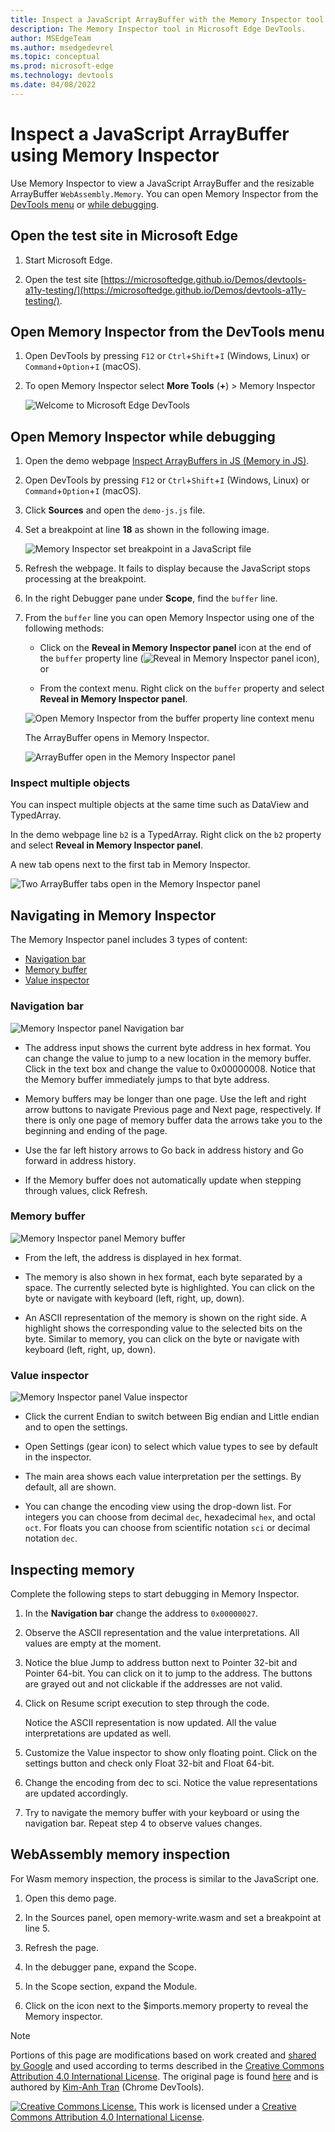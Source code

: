 ```yaml
---
title: Inspect a JavaScript ArrayBuffer with the Memory Inspector tool
description: The Memory Inspector tool in Microsoft Edge DevTools.
author: MSEdgeTeam
ms.author: msedgedevrel
ms.topic: conceptual
ms.prod: microsoft-edge
ms.technology: devtools
ms.date: 04/08/2022
---
```


<!-- Copyright Kim-Anh Tran

   Licensed under the Apache License, Version 2.0 (the "License");
   you may not use this file except in compliance with the License.
   You may obtain a copy of the License at

       https://www.apache.org/licenses/LICENSE-2.0

   Unless required by applicable law or agreed to in writing, software
   distributed under the License is distributed on an "AS IS" BASIS,
   WITHOUT WARRANTIES OR CONDITIONS OF ANY KIND, either express or implied.
   See the License for the specific language governing permissions and
   limitations under the License.  -->

# Inspect a JavaScript ArrayBuffer using Memory Inspector

Use Memory Inspector to view a JavaScript ArrayBuffer and the resizable ArrayBuffer `WebAssembly.Memory`.<!-- OR should it say: WASM resizable `ArrayBuffer`. ? --> You can open Memory Inspector from the [DevTools menu](#open-memory-inspector-from-the-devtools-menu) or [while debugging](#open-memory-inspector-while-debugging).

<!-- add more scenario type info, ask Zoher -->


<!-- ====================================================================== -->
## Open the test site in Microsoft Edge

1. Start Microsoft Edge.

1. Open the test site [https://microsoftedge.github.io/Demos/devtools-a11y-testing/](https://microsoftedge.github.io/Demos/devtools-a11y-testing/).


<!-- ====================================================================== -->
## Open Memory Inspector from the DevTools menu

1. Open DevTools by pressing `F12` or `Ctrl`+`Shift`+`I` (Windows, Linux) or `Command`+`Option`+`I` (macOS).

1. To open Memory Inspector select **More Tools** (**+**) > Memory Inspector

    ![Welcome to Microsoft Edge DevTools](../media/memory-inspector-devtools-more-tools.png)

<!-- ====================================================================== -->
## Open Memory Inspector while debugging

1. Open the demo webpage [Inspect ArrayBuffers in JS (Memory in JS)](https://memory-inspector.glitch.me/demo-js.html). <!-- We need a microsoftedge.github.io with a JavaScript ArrayBuffer comparable to memory-inspector.glitch.me/demo-js.html -->

1. Open DevTools by pressing `F12` or `Ctrl`+`Shift`+`I` (Windows, Linux) or `Command`+`Option`+`I` (macOS).

1. Click **Sources** and open the `demo-js.js` file.

1. Set a breakpoint at line **18** as shown in the following image.

    ![Memory Inspector set breakpoint in a JavaScript file](../media/memory-inspector-set-breakpoint.png)

1. Refresh the webpage. It fails to display because the JavaScript stops processing at the breakpoint.

1. In the right Debugger pane under **Scope**, find the `buffer` line.

1. From the `buffer` line you can open Memory Inspector using one of the following methods:

    * Click on the **Reveal in Memory Inspector panel** icon at the end of the `buffer` property line (![Reveal in Memory Inspector panel icon](../media/memory-inspector-open-from-buffer-icon.png)), or
 
    * From the context menu. Right click on the `buffer` property and select **Reveal in Memory Inspector panel**.

    ![Open Memory Inspector from the buffer property line context menu](../media/memory-inspector-open-from-buffer.png)

    The ArrayBuffer opens in Memory Inspector.

    ![ArrayBuffer open in the Memory Inspector panel](../media/memory-inspector-panel.png)

### Inspect multiple objects

You can inspect multiple objects at the same time such as DataView and TypedArray.

In the demo webpage line `b2` is a TypedArray. Right click on the `b2` property and select **Reveal in Memory Inspector panel**.

A new tab opens next to the first tab in Memory Inspector.

![Two ArrayBuffer tabs open in the Memory Inspector panel](../media/memory-inspector-panel-two.png)

<!-- ====================================================================== -->
## Navigating in Memory Inspector

The Memory Inspector panel includes 3 types of content:

* [Navigation bar](#navigation-bar)
* [Memory buffer](#memory-buffer)
* [Value inspector](#value-inspector)

### Navigation bar

![Memory Inspector panel Navigation bar](../media/memory-inspector-panel-navigation-bar.png)
 
* The address input shows the current byte address in hex format. You can change the value to jump to a new location in the memory buffer. Click in the text box and change the value to 0x00000008. Notice that the Memory buffer immediately jumps to that byte address.

* Memory buffers may be longer than one page. Use the left and right arrow buttons to navigate Previous page and Next page, respectively. If there is only one page of memory buffer data the arrows take you to the beginning and ending of the page.

* Use the far left history arrows to Go back in address history and Go forward in address history.

* If the Memory buffer does not automatically update when stepping through values, click Refresh.

### Memory buffer

![Memory Inspector panel Memory buffer](../media/memory-inspector-panel-memory-buffer.png)
 
* From the left, the address is displayed in hex format.

* The memory is also shown in hex format, each byte separated by a space. The currently selected byte is highlighted. You can click on the byte or navigate with keyboard (left, right, up, down).

* An ASCII representation of the memory is shown on the right side. A highlight shows the corresponding value to the selected bits on the byte. Similar to memory, you can click on the byte or navigate with keyboard (left, right, up, down).

### Value inspector

![Memory Inspector panel Value inspector](../media/memory-inspector-panel-value-inspector.png)
 
* Click the current Endian to switch between Big endian and Little endian and to open the settings.

* Open Settings (gear icon) to select which value types to see by default in the inspector.

* The main area shows each value interpretation per the settings. By default, all are shown.

* You can change the encoding view using the drop-down list. For integers you can choose from decimal `dec`, hexadecimal `hex`, and octal `oct`. For floats you can choose from scientific notation `sci` or decimal notation `dec`.


<!-- ====================================================================== -->
## Inspecting memory

Complete the following steps to start debugging in Memory Inspector.

1. In the **Navigation bar** change the address to `0x00000027`.

1. Observe the ASCII representation and the value interpretations. All values are empty at the moment.

1. Notice the blue Jump to address button next to Pointer 32-bit and Pointer 64-bit. You can click on it to jump to the address. The buttons are grayed out and not clickable if the addresses are not valid.  

1. Click on Resume script execution to step through the code.  

    Notice the ASCII representation is now updated. All the value interpretations are updated as well.  

1. Customize the Value inspector to show only floating point. Click on the settings button and check only Float 32-bit and Float 64-bit.  

1. Change the encoding from dec to sci. Notice the value representations are updated accordingly.  

1. Try to navigate the memory buffer with your keyboard or using the navigation bar. Repeat step 4 to observe values changes.


<!-- ====================================================================== -->
## WebAssembly memory inspection

For Wasm memory inspection, the process is similar to the JavaScript one.

1. Open this demo page.

1. In the Sources panel, open memory-write.wasm and set a breakpoint at line 5.

1. Refresh the page.

1. In the debugger pane, expand the Scope.

1. In the Scope section, expand the Module.

1. Click on the icon next to the $imports.memory property to reveal the Memory inspector. 


<!-- 
   The following list of steps is derived from the instructions on that webpage.

1. To open DevTools, right-click the webpage, and then select **Inspect**.  Or, press `Ctrl`+`Shift`+`I` (Windows, Linux) or `Command`+`Option`+`I` (macOS).  DevTools opens.

1. In DevTools, on the main toolbar, select the **Sources** tab.  If that tab isn't visible, click the **More tabs** (![More tabs icon.](../media/more-tabs-icon-light-theme.png)) button, or else the **More Tools** (![More Tools icon.](../media/more-tools-icon-light-theme.png)) button.

1. In the **Page** tab on the left, select the file `demo-js.js`. ??? `memory-write-wasm` ???

1. Set a breakpoint at line 18 in the loop body.

1. Refresh the webpage.

1. In the debugger, in the **Scope** section, expand **Local**.

   ![The Memory Inspector tool.](../media/memory-inspector-tool.png)

1. Expand the **buffer** to reveal the **Module Scope**.

1. To the right of the **buffer** name, click the **Reveal in Memory Inspector panel** (!['Reveal in Memory Inspector panel' icon.](../media/reveal-in-memory-inspector-panel-icon.png)) icon.  Or, right-click the buffer, and then select **Reveal in Memory Inspector panel**.

1. The **Memory Inspector** tool opens in the Drawer.  In the **Memory Inspector** tool, examine the **buffer**.

1. To inspect **Uint8Array b2**, expand that node to see the buffer, and then select the **Memory** icon, or right-click **b2**, and then select **Reveal in Memory Inspector panel**.

1. To inspect **Uint8Array b1**, expand that node to see the buffer, and then select the **Memory** icon, or right-click **b1**, and then select **Reveal in Memory Inspector panel**.  That re-focuses on the **Memory** tab of the first buffer.

1. In the debugger, step, and see updates to buffers in the **Memory Inspector** tool.

-->


<!-- ====================================================================== -->
> [!NOTE]
> Portions of this page are modifications based on work created and [shared by Google](https://developers.google.com/terms/site-policies) and used according to terms described in the [Creative Commons Attribution 4.0 International License](https://creativecommons.org/licenses/by/4.0).
> The original page is found [here](https://developer.chrome.com/blog/memory-inspector/) and is authored by [Kim-Anh Tran](https://developer.chrome.com/authors/kimanh/) (Chrome DevTools).

[![Creative Commons License.](https://i.creativecommons.org/l/by/4.0/88x31.png)](https://creativecommons.org/licenses/by/4.0)
This work is licensed under a [Creative Commons Attribution 4.0 International License](https://creativecommons.org/licenses/by/4.0).
